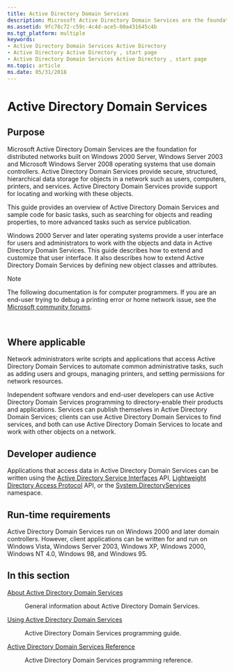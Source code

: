 ```yaml
---
title: Active Directory Domain Services
description: Microsoft Active Directory Domain Services are the foundation for distributed networks built on Windows 2000 Server, Windows Server 2003 and Microsoft Windows Server 2008 operating systems that use domain controllers.
ms.assetid: 9fc78c72-c59c-4c4d-ace5-00a431645c4b
ms.tgt_platform: multiple
keywords:
- Active Directory Domain Services Active Directory
- Active Directory Active Directory , start page
- Active Directory Domain Services Active Directory , start page
ms.topic: article
ms.date: 05/31/2018
---
```


# Active Directory Domain Services

## Purpose

Microsoft Active Directory Domain Services are the foundation for distributed networks built on Windows 2000 Server, Windows Server 2003 and Microsoft Windows Server 2008 operating systems that use domain controllers. Active Directory Domain Services provide secure, structured, hierarchical data storage for objects in a network such as users, computers, printers, and services. Active Directory Domain Services provide support for locating and working with these objects.

This guide provides an overview of Active Directory Domain Services and sample code for basic tasks, such as searching for objects and reading properties, to more advanced tasks such as service publication.

Windows 2000 Server and later operating systems provide a user interface for users and administrators to work with the objects and data in Active Directory Domain Services. This guide describes how to extend and customize that user interface. It also describes how to extend Active Directory Domain Services by defining new object classes and attributes.

> [!Note]  
> The following documentation is for computer programmers. If you are an end-user trying to debug a printing error or home network issue, see the [Microsoft community forums](https://answers.microsoft.com).

 

## Where applicable

Network administrators write scripts and applications that access Active Directory Domain Services to automate common administrative tasks, such as adding users and groups, managing printers, and setting permissions for network resources.

Independent software vendors and end-user developers can use Active Directory Domain Services programming to directory-enable their products and applications. Services can publish themselves in Active Directory Domain Services; clients can use Active Directory Domain Services to find services, and both can use Active Directory Domain Services to locate and work with other objects on a network.

## Developer audience

Applications that access data in Active Directory Domain Services can be written using the [Active Directory Service Interfaces](../adsi/active-directory-service-interfaces-adsi.md) API, [Lightweight Directory Access Protocol](/previous-versions/windows/desktop/ldap/lightweight-directory-access-protocol-ldap-api) API, or the [System.DirectoryServices](/dotnet/api/system.directoryservices) namespace.

## Run-time requirements

Active Directory Domain Services run on Windows 2000 and later domain controllers. However, client applications can be written for and run on Windows Vista, Windows Server 2003, Windows XP, Windows 2000, Windows NT 4.0, Windows 98, and Windows 95.

## In this section

<dl> <dt>

[About Active Directory Domain Services](about-active-directory-domain-services.md)
</dt> <dd>

General information about Active Directory Domain Services.

</dd> <dt>

[Using Active Directory Domain Services](using-active-directory-domain-services.md)
</dt> <dd>

Active Directory Domain Services programming guide.

</dd> <dt>

[Active Directory Domain Services Reference](active-directory-domain-services-reference.md)
</dt> <dd>

Active Directory Domain Services programming reference.

</dd> </dl>

 

 